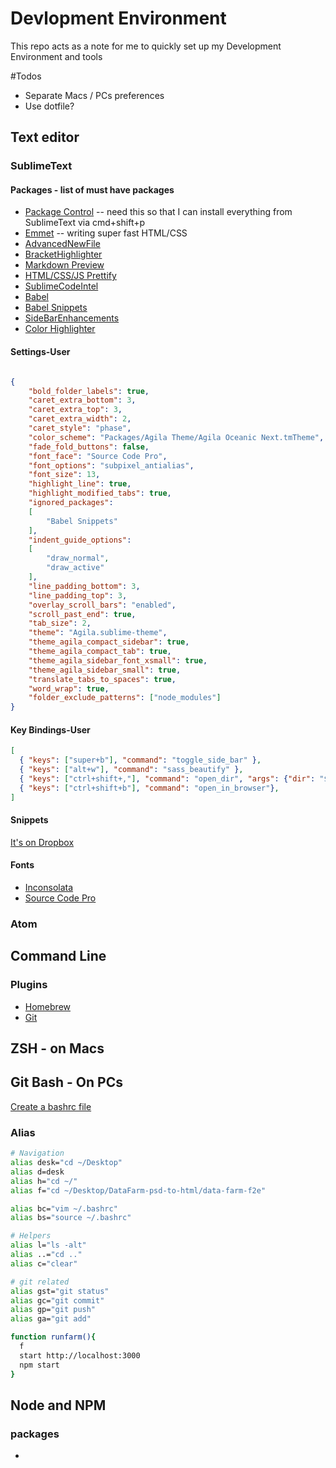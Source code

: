# Devlopment Environment

This repo acts as a note for me to quickly set up my Development Environment and tools

#Todos
- Separate Macs / PCs preferences
- Use dotfile?

## Text editor

### SublimeText
#### Packages - list of must have packages
- [Package Control](https://packagecontrol.io/installation) -- need this so that I can install everything from SublimeText via cmd+shift+p
- [Emmet](https://github.com/sergeche/emmet-sublime) -- writing super fast HTML/CSS 
- [AdvancedNewFile](https://github.com/skuroda/Sublime-AdvancedNewFile)
- [BracketHighlighter](https://github.com/facelessuser/BracketHighlighter)
- [Markdown Preview](https://github.com/revolunet/sublimetext-markdown-preview)
- [HTML/CSS/JS Prettify](https://github.com/victorporof/Sublime-HTMLPrettify)
- [SublimeCodeIntel](https://github.com/SublimeCodeIntel/SublimeCodeIntel)
- [Babel](https://github.com/babel/babel-sublime)
- [Babel Snippets](https://github.com/babel/babel-sublime-snippets)
- [SideBarEnhancements](https://github.com/titoBouzout/SideBarEnhancements)
- [Color Highlighter](https://github.com/Monnoroch/ColorHighlighter)

#### Settings-User
```json

{
	"bold_folder_labels": true,
	"caret_extra_bottom": 3,
	"caret_extra_top": 3,
	"caret_extra_width": 2,
	"caret_style": "phase",
	"color_scheme": "Packages/Agila Theme/Agila Oceanic Next.tmTheme",
	"fade_fold_buttons": false,
	"font_face": "Source Code Pro",
	"font_options": "subpixel_antialias",
	"font_size": 13,
	"highlight_line": true,
	"highlight_modified_tabs": true,
	"ignored_packages":
	[
		"Babel Snippets"
	],
	"indent_guide_options":
	[
		"draw_normal",
		"draw_active"
	],
	"line_padding_bottom": 3,
	"line_padding_top": 3,
	"overlay_scroll_bars": "enabled",
	"scroll_past_end": true,
	"tab_size": 2,
	"theme": "Agila.sublime-theme",
	"theme_agila_compact_sidebar": true,
	"theme_agila_compact_tab": true,
	"theme_agila_sidebar_font_xsmall": true,
	"theme_agila_sidebar_small": true,
	"translate_tabs_to_spaces": true,
	"word_wrap": true,
	"folder_exclude_patterns": ["node_modules"]
}


```

#### Key Bindings-User
```json
[
  { "keys": ["super+b"], "command": "toggle_side_bar" },
  { "keys": ["alt+w"], "command": "sass_beautify" },
  { "keys": ["ctrl+shift+,"], "command": "open_dir", "args": {"dir": "$packages"} },
  { "keys": ["ctrl+shift+b"], "command": "open_in_browser"},
]
```

#### Snippets
[It's on Dropbox](http://tinyurl.com/graw7xf)


#### Fonts
- [Inconsolata](http://levien.com/type/myfonts/inconsolata.html) 
- [Source Code Pro](https://github.com/adobe-fonts/source-code-pro)

### Atom



## Command Line
### Plugins
- [Homebrew](http://brew.sh/)
- [Git](https://git-scm.com/book/en/v1/Getting-Started-Installing-Git)

## ZSH - on Macs


## Git Bash - On PCs
[Create a bashrc file](http://stackoverflow.com/questions/6883760/git-for-windows-bashrc-or-equivalent-config-files-for-git-bash-shell)
### Alias
```bash
# Navigation
alias desk="cd ~/Desktop"
alias d=desk
alias h="cd ~/"
alias f="cd ~/Desktop/DataFarm-psd-to-html/data-farm-f2e"

alias bc="vim ~/.bashrc"
alias bs="source ~/.bashrc"

# Helpers
alias l="ls -alt"
alias ..="cd .."
alias c="clear"

# git related
alias gst="git status"
alias gc="git commit"
alias gp="git push"
alias ga="git add"

function runfarm(){
  f
  start http://localhost:3000
  npm start
}


```

## Node and NPM
### packages
-

